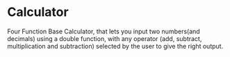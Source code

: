 # Calculator
Four Function Base Calculator, that lets you input two numbers(and decimals) using a double function, with any operator (add, subtract, multiplication and subtraction) selected by the user to give the right output. 
